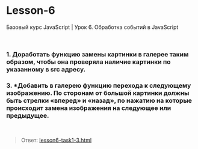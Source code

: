 # Lesson-6
Базовый курс JavaScript | Урок 6. Обработка событий в JavaScript

<br>

### 1. Доработать функцию замены картинки в галерее таким образом, чтобы она проверяла наличие картинки по указанному в src адресу.
### 3. *Добавить в галерею функцию перехода к следующему изображению. По сторонам от большой картинки должны быть стрелки «вперед» и «назад», по нажатию на которые происходит замена изображения на следующее или предыдущее.

<br>

> Ответ: [lesson6-task1-3.html](lesson6-task1-3.html)